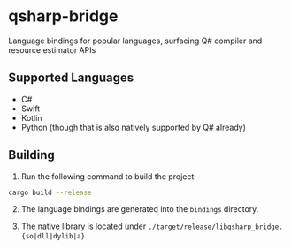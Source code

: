 # qsharp-bridge
Language bindings for popular languages, surfacing Q# compiler and resource estimator APIs

## Supported Languages

- C#
- Swift
- Kotlin
- Python (though that is also natively supported by Q# already)

## Building

1. Run the following command to build the project:

```bash
cargo build --release
```

2. The language bindings are generated into the `bindings` directory.

3. The native library is located under `./target/release/libqsharp_bridge.{so|dll|dylib|a}`.